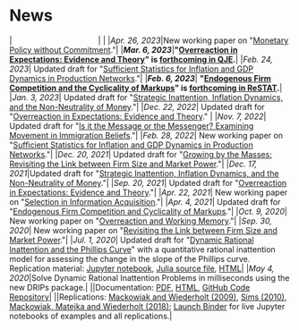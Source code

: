 <style>
table {
	/* font-size: 17px; */
    border-collapse: separate; /* Use separate borders for the cells */
	border-spacing: 0px 10px; /* Add 10px space between table cells */
    margin-bottom: 0%;
    margin-top: -5%;
  }
</style>

# News

|<img width=150> | |
|*Apr. 26, 2023*|New working paper on "[Monetary Policy without Commitment](/ahry_mpwc.pdf)."|
|***Mar. 6, 2023***|**"[Overreaction in Expectations: Evidence and Theory](/aklmt_overreaction.pdf)" is [forthcoming in QJE](https://academic.oup.com/qje/advance-article/doi/10.1093/qje/qjad009/7070742).**|
|*Feb. 24, 2023*| Updated draft for "[Sufficient Statistics for Inflation and GDP Dynamics in Production Networks](/ab_inflation_networks.pdf)."|
|***Feb. 6, 2023***| **"[Endogenous Firm Competition and the Cyclicality of Markups](/ac_markup_cyclicality/ac_markups.pdf)" is [forthcoming in ReSTAT](https://direct.mit.edu/rest/article/doi/10.1162/rest_a_01281/114763/Endogenous-Firm-Competition-and-the-Cyclicality-of).**|
|*Jan. 3, 2023*| Updated draft for "[Strategic Inattention, Inflation Dynamics, and the Non-Neutrality of Money](/strategic_inattention.pdf)."|
|*Dec. 22, 2022*| Updated draft for "[Overreaction in Expectations: Evidence and Theory](/aklmt_overreaction.pdf)." |
|*Nov. 7, 2022*| Updated draft for "[Is it the Message or the Messenger? Examining Movement in Immigration Beliefs](/aaw_persuasion.pdf)."|
|*Feb. 28, 2022*| New working paper on "[Sufficient Statistics for Inflation and GDP Dynamics in Production Networks](/ab_inflation_networks.pdf)."|
|*Dec. 20, 2021*| Updated draft for "[Growing by the Masses: Revisiting the Link between Firm Size and Market Power](/adk_concentration.pdf)."|
|*Dec. 17, 2021*|Updated draft for "[Strategic Inattention, Inflation Dynamics, and the Non-Neutrality of Money](/strategic_inattention.pdf)."|
|*Sep. 20, 2021*| Updated draft for "[Overreaction in Expectations: Evidence and Theory](/aklmt_overreaction.pdf)."|
|*Apr. 22, 2021*| New working paper on "[Selection in Information Acquisition](/ay_infoselection.pdf)."|
|*Apr. 4, 2021*| Updated draft for "[Endogenous Firm Competition and Cyclicality of Markups](/ac_markups.pdf)."|
|*Oct. 9, 2020*| New working paper on "[Overreaction and Working Memory](/aklmt_memory.pdf)."|
|*Sep. 30, 2020*| New working paper on "[Revisiting the Link between Firm Size and Market Power](/adk_concentration.pdf)."|
|*Jul. 1, 2020*| Updated draft for "[Dynamic Rational Inattention and the Phillips Curve](/dynamic_inattention.pdf)" with a quantitative rational inattention model for assessing the change in the slope of the Phillips curve. Replication material: [Jupyter notebook](https://github.com/afrouzi/DRIPs.jl/blob/master/examples/notebooks/ex6_Afrouzi_Yang_2020.ipynb), [Julia source file](https://github.com/afrouzi/DRIPs.jl/blob/master/examples/src/ex6_Afrouzi_Yang_2020.jl), [HTML](https://afrouzi.com/DRIPs.jl/dev/examples/ex6_ay2020/ex6_Afrouzi_Yang_2020/)|
|*May 4, 2020*|Solve Dynamic Rational Inattention Problems in milliseconds using the new DRIPs package.| 
||Documentation: [PDF](/dynamic_inattention/manual.pdf), [HTML](http://afrouzi.github.io/DRIPs.jl/dev/), [GitHub Code Repository](http://github.com/afrouzi/DRIPs.jl)|
||Replications: [Mackowiak and Wiederholt (2009)](https://afrouzi.github.io/DRIPs.jl/dev/examples/ex3_mw2009/ex3_Mackowiak_Wiederholt_2009/), [Sims (2010)](https://afrouzi.github.io/DRIPs.jl/dev/examples/ex4_sims2010/ex4_Sims_2010/), [Mackowiak, Matejka and Wiederholt (2018)](https://afrouzi.github.io/DRIPs.jl/dev/examples/ex5_mmw2018/ex5_Mackowiak_Matejka_Wiederholt_2018/); [Launch Binder](https://mybinder.org/v2/gh/afrouzi/DRIPs.jl/binder?filepath=examples) for live Jupyter notebooks of examples and all replications.|